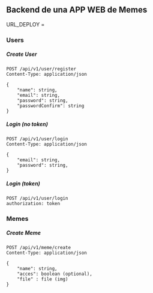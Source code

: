 ## Backend de una APP WEB de Memes

URL_DEPLOY =

### Users

##### Create User

```
POST /api/v1/user/register
Content-Type: application/json

{
    "name": string,
    "email": string,
    "password": string,
    "passwordConfirm": string
}
```

##### Login (no token)

```
POST /api/v1/user/login
Content-Type: application/json

{
    "email": string,
    "password": string,
}
```

##### Login (token)

```
POST /api/v1/user/login
authorization: token
```

### Memes

##### Create Meme

```
POST /api/v1/meme/create
Content-Type: application/json

{
    "name": string,
    "acces": boolean (optional),
    "file" : file (img)
}
```
